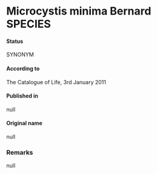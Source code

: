 Microcystis minima Bernard SPECIES
=======

#### Status
SYNONYM

#### According to
The Catalogue of Life, 3rd January 2011

#### Published in
null

#### Original name
null

### Remarks
null
